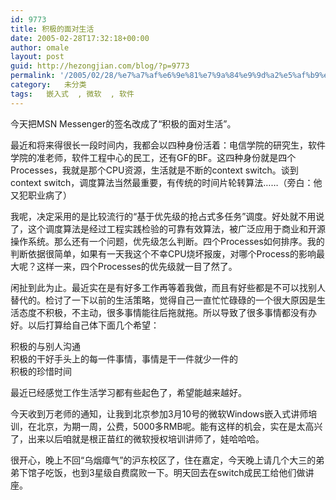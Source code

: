 ```yaml
---
id: 9773
title: 积极的面对生活
date: 2005-02-28T17:32:18+00:00
author: omale
layout: post
guid: http://hezongjian.com/blog/?p=9773
permalink: '/2005/02/28/%e7%a7%af%e6%9e%81%e7%9a%84%e9%9d%a2%e5%af%b9%e7%94%9f%e6%b4%bb-2/'
category:   未分类  
tags:   嵌入式  , 微软  , 软件
---
```

今天把MSN Messenger的签名改成了“积极的面对生活”。

最近和将来得很长一段时间内，我都会以四种身份活着：电信学院的研究生，软件学院的准老师，软件工程中心的民工，还有GF的BF。这四种身份就是四个Processes，我就是那个CPU资源，生活就是不断的context switch。谈到context switch，调度算法当然最重要，有传统的时间片轮转算法……（旁白：他又犯职业病了）

我呢，决定采用的是比较流行的“基于优先级的抢占式多任务”调度。好处就不用说了，这个调度算法是经过工程实践检验的可靠有效算法，被广泛应用于商业和开源操作系统。那么还有一个问题，优先级怎么判断。四个Processes如何排序。我的判断依据很简单，如果有一天我这个不幸CPU烧坏报废，对哪个Process的影响最大呢？这样一来，四个Processes的优先级就一目了然了。

闲扯到此为止。最近实在是有好多工作再等着我做，而且有好些都是不可以找别人替代的。检讨了一下以前的生活策略，觉得自己一直忙忙碌碌的一个很大原因是生活态度不积极，不主动，很多事情能往后拖就拖。所以导致了很多事情都没有办好。以后打算给自己体下面几个希望：

积极的与别人沟通  
积极的干好手头上的每一件事情，事情是干一件就少一件的  
积极的珍惜时间

最近已经感觉工作生活学习都有些起色了，希望能越来越好。

今天收到万老师的通知，让我到北京参加3月10号的微软Windows嵌入式讲师培训，在北京，为期一周，公费，5000多RMB呢。能有这样的机会，实在是太高兴了，出来以后咱就是根正苗红的微软授权培训讲师了，娃哈哈哈。

很开心，晚上不回“乌烟瘴气”的沪东校区了，住在嘉定，今天晚上请几个大三的弟弟下馆子吃饭，也到3星级自费腐败一下。明天回去在switch成民工给他们做讲座。